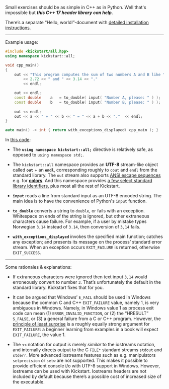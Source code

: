 Small exercises should be as simple in C++ as in Python. Well that's impossible but ***this C++ 17 header library can help***.

There’s a separate “Hello, world!”-document with [detailed installation instructions](source/examples/hello-world.md).

---

Example usage:

~~~cpp
#include <kickstart/all.hpp>
using namespace kickstart::all;

void cpp_main()
{
    out << "This program computes the sum of two numbers A and B like "
        << 2.72 << " and " << 3.14 << "."
        << endl;

    out << endl;
    const double    a   = to_double( input( "Number A, please: " ) );
    const double    b   = to_double( input( "Number B, please: " ) );
    
    out << endl;
    out << a << " + " << b << " = " << a + b << "."  << endl;
}

auto main() -> int { return with_exceptions_displayed( cpp_main ); }
~~~

In [this code](source/examples/numeric-io/input/sum-of-two-numbers.3-with-exception-handler.cpp):

* The **`using namespace kickstart::all;`** directive is relatively safe, as opposed to `using namespace std;`.

* The `kickstart::all` namespace provides an **UTF-8** stream-like object called **`out`** + an **`endl`**, corresponding roughly to `cout` and `endl` from the standard library. The `out` stream also supports [ANSI escape sequences](source/examples/console/colored-text.cpp) e.g. for [**colors**](source/library/console/ansi_escape_seq.hpp#L56-L103). And this namespace provides [a few select standard library identifiers](https://github.com/alf-p-steinbach/kickstart/blob/3b42be306df654d5e04534676e18711f73cc0b27/source/library/core/language/stdlib/basics.hpp#L42-L61), plus most all the rest of Kickstart.

* **`input`** reads a line from standard input as an UTF-8 encoded string. The main idea is to have the convenience of Python's `input` function.

* **`to_double`** converts a string to `double`, or fails with an exception. Whitespace on ends of the string is ignored, but other extraneous characters cause failure. For example, if a user by mistake  types Norwegian `3,14` instead of `3.14`, then conversion of `3,14` fails.

* **`with_exceptions_displayed`** invokes the specified main function; catches any exception; and presents its message on the process’ standard error stream.  When an exception occurs `EXIT_FAILURE` is returned, otherwise `EXIT_SUCCESS`.

---

Some rationales & explanations:

* If extraneous characters were ignored then text input `3,14` would erroneously convert to number `3`. That’s unfortunately the default in the standard library. Kickstart fixes that for you.

* It can be argued that Windows’ `E_FAIL` should be used in Windows because the common C and C++ `EXIT_FAILURE` value, namely 1, is very ambiguous in Windows. Namely, in Windows value 1 as process exit code can mean (1) `ERROR_INVALID_FUNCTION`, or (2) the “HRESULT” `S_FALSE`, or (3) a general failure from a C or C++ program. However, the [principle of least surprise](https://en.wikipedia.org/wiki/Principle_of_least_astonishment) is a roughly equally strong argument for `EXIT_FAILURE`: a beginner learning from examples in a book will expect `EXIT_FAILURE`, the value 1.

* The `<<` notation for output is merely *similar* to the iostreams notation, and internally directs output to the C `FILE*` standard streams `stdout` and `stderr`. More advanced iostreams features such as e.g. manipulators `setprecision` or `setw` are not supported. This makes it possible to provide efficient console i/o with UTF-8 support in Windows. However, iostreams can be used with Kickstart. Iostreams headers are not included by default because there’s a possible cost of increased size of the executable.
